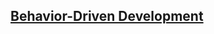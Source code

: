 
## [Behavior-Driven Development](https://semaphore.io/community/tutorials/behavior-driven-development)

